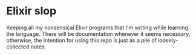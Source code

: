# Elixir slop

Keeping all my nonsensical Elixir programs that I'm writing while learning the language. There will be documentation whenever it seems necessary, otherwise, the intention for using this repo is just as a pile of loosely-collected notes.
